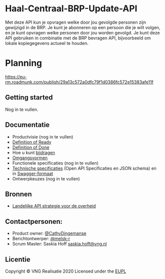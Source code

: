 # Haal-Centraal-BRP-Update-API

Met deze API kun je opvragen welke door jou gevolgde personen zijn gewijzigd in de BRP. Je kunt je abonneren op een persoon die je wilt volgen, en je kunt opvragen welke personen door jou worden gevolgd. Je kunt deze API gebruiken in combinatie met de BRP bevragen API, bijvoorbeeld om lokale kopiegegevens actueel te houden.

# Planning
https://eu-rm.roadmunk.com/publish/29a13c572a0dfc79f1d0386fc572e15383afe11f

## Getting started
Nog in te vullen.

## Documentatie
* Productvisie (nog in te vullen)
* [Definition of Ready](https://github.com/VNG-Realisatie/RSGB-bevragingen/blob/master/docs/definition_of_ready.md)
* [Definition of Done](https://github.com/VNG-Realisatie/RSGB-bevragingen/blob/master/docs/definition_of_done.md)
* Hoe u kunt [bijdragen](https://github.com/VNG-Realisatie/Tutorial/blob/master/CONTRIBUTING.md)
* [Omgangsvormen](https://github.com/VNG-Realisatie/Tutorial/blob/master/CODE_OF_CONDUCT.md)
* Functionele specificaties (nog in te vullen)
* [Technische specificaties](https://github.com/VNG-Realisatie/Haal-Centraal-BRP-Update-API/tree/master/api-specificatie) (Open API Specificaties en JSON schema) en in [Swagger-formaat](https://petstore.swagger.io/?url=https://raw.githubusercontent.com/VNG-Realisatie/Haal-Centraal-BRP-Update-API/master/api-specificatie/openapi.yaml)
* Ontwerpkeuzes (nog in te vullen)

## Bronnen
* [Landelijke API strategie voor de overheid](https://geonovum.github.io/KP-APIs/)

## Contactpersonen:
* Product owner: [@CathyDingemanse](https://github.com/CathyDingemanse)
* Berichtontwerper: [@melsk-r](https://github.com/melsk-r)
* Scrum Master: Saskia Hoff saskia.hoff@vng.nl

## Licentie
Copyright &copy; VNG Realisatie 2020
Licensed under the [EUPL](https://github.com/VNG-Realisatie/Haal-Centraal-BRP-Update-API/blob/master/LICENCE.md)
